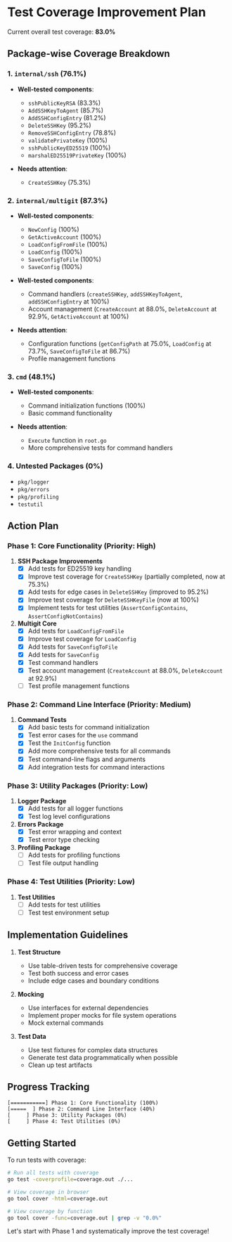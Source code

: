 # Test Coverage Improvement Plan

Current overall test coverage: **83.0%**

## Package-wise Coverage Breakdown

### 1. `internal/ssh` (76.1%)
- **Well-tested components**:
  - `sshPublicKeyRSA` (83.3%)
  - `AddSSHKeyToAgent` (85.7%)
  - `AddSSHConfigEntry` (81.2%)
  - `DeleteSSHKey` (95.2%)
  - `RemoveSSHConfigEntry` (78.8%)
  - `validatePrivateKey` (100%)
  - `sshPublicKeyED25519` (100%)
  - `marshalED25519PrivateKey` (100%)

- **Needs attention**:
  - `CreateSSHKey` (75.3%)

### 2. `internal/multigit` (87.3%)
- **Well-tested components**:
  - `NewConfig` (100%)
  - `GetActiveAccount` (100%)
  - `LoadConfigFromFile` (100%)
  - `LoadConfig` (100%)
  - `SaveConfigToFile` (100%)
  - `SaveConfig` (100%)

- **Well-tested components**:
  - Command handlers (`createSSHKey`, `addSSHKeyToAgent`, `addSSHConfigEntry` at 100%)
  - Account management (`CreateAccount` at 88.0%, `DeleteAccount` at 92.9%, `GetActiveAccount` at 100%)

- **Needs attention**:
  - Configuration functions (`getConfigPath` at 75.0%, `LoadConfig` at 73.7%, `SaveConfigToFile` at 86.7%)
  - Profile management functions

### 3. `cmd` (48.1%)
- **Well-tested components**:
  - Command initialization functions (100%)
  - Basic command functionality

- **Needs attention**:
  - `Execute` function in `root.go`
  - More comprehensive tests for command handlers

### 4. Untested Packages (0%)
- `pkg/logger`
- `pkg/errors`
- `pkg/profiling`
- `testutil`

## Action Plan

### Phase 1: Core Functionality (Priority: High)

1. **SSH Package Improvements**
   - [x] Add tests for ED25519 key handling
   - [x] Improve test coverage for `CreateSSHKey` (partially completed, now at 75.3%)
   - [x] Add tests for edge cases in `DeleteSSHKey` (improved to 95.2%)
   - [x] Improve test coverage for `DeleteSSHKeyFile` (now at 100%)
   - [x] Implement tests for test utilities (`AssertConfigContains`, `AssertConfigNotContains`)

2. **Multigit Core**
   - [x] Add tests for `LoadConfigFromFile`
   - [x] Improve test coverage for `LoadConfig`
   - [x] Add tests for `SaveConfigToFile`
   - [x] Add tests for `SaveConfig`
   - [x] Test command handlers
   - [x] Test account management (`CreateAccount` at 88.0%, `DeleteAccount` at 92.9%)
   - [ ] Test profile management functions

### Phase 2: Command Line Interface (Priority: Medium)

1. **Command Tests**
   - [x] Add basic tests for command initialization
   - [x] Test error cases for the `use` command
   - [x] Test the `InitConfig` function
   - [x] Add more comprehensive tests for all commands
   - [x] Test command-line flags and arguments
   - [x] Add integration tests for command interactions

### Phase 3: Utility Packages (Priority: Low)

1. **Logger Package**
   - [x] Add tests for all logger functions
   - [x] Test log level configurations

2. **Errors Package**
   - [x] Test error wrapping and context
   - [x] Test error type checking

3. **Profiling Package**
   - [ ] Add tests for profiling functions
   - [ ] Test file output handling

### Phase 4: Test Utilities (Priority: Low)

1. **Test Utilities**
   - [ ] Add tests for test utilities
   - [ ] Test test environment setup

## Implementation Guidelines

1. **Test Structure**
   - Use table-driven tests for comprehensive coverage
   - Test both success and error cases
   - Include edge cases and boundary conditions

2. **Mocking**
   - Use interfaces for external dependencies
   - Implement proper mocks for file system operations
   - Mock external commands

3. **Test Data**
   - Use test fixtures for complex data structures
   - Generate test data programmatically when possible
   - Clean up test artifacts

## Progress Tracking

```
[===========] Phase 1: Core Functionality (100%)
[=====  ] Phase 2: Command Line Interface (40%)
[     ] Phase 3: Utility Packages (0%)
[     ] Phase 4: Test Utilities (0%)
```

## Getting Started

To run tests with coverage:

```bash
# Run all tests with coverage
go test -coverprofile=coverage.out ./...

# View coverage in browser
go tool cover -html=coverage.out

# View coverage by function
go tool cover -func=coverage.out | grep -v "0.0%"
```

Let's start with Phase 1 and systematically improve the test coverage!
